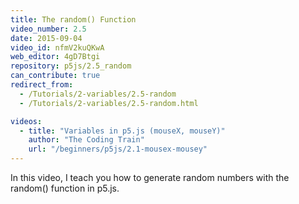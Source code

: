 ```yaml
---
title: The random() Function
video_number: 2.5
date: 2015-09-04
video_id: nfmV2kuQKwA
web_editor: 4gD7Btgi
repository: p5js/2.5_random
can_contribute: true
redirect_from:
  - /Tutorials/2-variables/2.5-random
  - /Tutorials/2-variables/2.5-random.html

videos:
  - title: "Variables in p5.js (mouseX, mouseY)"
    author: "The Coding Train"
    url: "/beginners/p5js/2.1-mousex-mousey"
---
```


In this video, I teach you how to generate random numbers with the random() function in p5.js.

